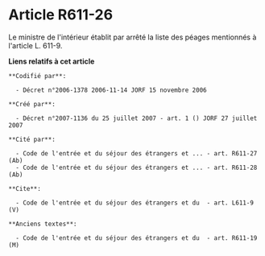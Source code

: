 # Article R611-26

Le ministre de l'intérieur établit par arrêté la liste des péages mentionnés à l'article L. 611-9.

**Liens relatifs à cet article**

	**Codifié par**:

	  - Décret n°2006-1378 2006-11-14 JORF 15 novembre 2006

	**Créé par**:

	  - Décret n°2007-1136 du 25 juillet 2007 - art. 1 () JORF 27 juillet 2007

	**Cité par**:

	  - Code de l'entrée et du séjour des étrangers et ... - art. R611-27 (Ab)
	  - Code de l'entrée et du séjour des étrangers et ... - art. R611-28 (Ab)

	**Cite**:

	  - Code de l'entrée et du séjour des étrangers et du  - art. L611-9 (V)

	**Anciens textes**:

	  - Code de l'entrée et du séjour des étrangers et du  - art. R611-19 (M)
